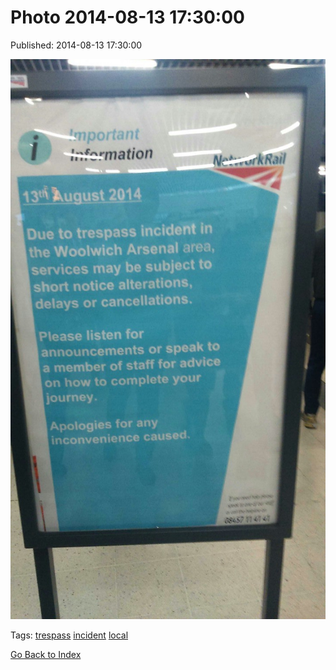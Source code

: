 
# Photo 2014-08-13 17:30:00

Published: 2014-08-13 17:30:00

![](94643702047-0.jpg)

Tags: [trespass](tag-trespass.md) [incident](tag-incident.md) [local](tag-local.md)

[Go Back to Index](index.md)
